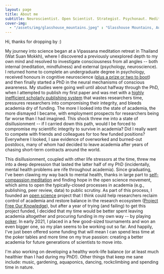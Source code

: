 ```yaml
---
layout: page
title: About me
subtitle: Neuroscientist. Open Scientist. Strategist. Psychonaut. Meditator. Dancer.
cover-img: 
  - "/assets/img/glasshouse_mountains.jpeg" : "Glasshouse Mountains, Australia (2020)"
---
```


Hi, thanks for dropping by :)

My journey into science began at a Vipassana meditation retreat in Thailand (Wat Suan Mokkh), where I discovered a previously unexplored depth to my own mind and resolved to investigate consciousness from all angles -- both internal (meditation, mindfulness) and external (psychology, neuroscience). I returned home to complete an undergraduate degree in psychology, received honours in cognitive neuroscience ([plus a prize or two to boot](https://coopersmout.com/awards/)) and then finally started a PhD in the neural mechanisms of conscious awareness. My studies were going well until about halfway through the PhD, when I attempted to publish my first paper and was met with a [highly inefficient scholarly publishing system](https://aeon.co/ideas/scholarly-publishing-is-broken-heres-how-to-fix-it) that wastes researchers time, pressures researchers into compromising their integrity, and bleeds academia dry of funding. The more I looked into the state of academia, the more dismayed I became, with employment prospects for researchers being far worse than I had imagined. This shock threw me into a state of disillusionment -- if I carried down this path, would I be forced to compromise my scientific integrity to survive in academia? Did I really want to compete with friends and colleagues for too few funded positions? Everywhere I looked, I saw evidence of overworked and burned-out postdocs, many of whom had decided to leave academia after years of chasing short-term contracts around the world.

This disillusionment, coupled with other life stressors at the time, threw me into a deep depression that lasted the latter half of my PhD (incidentally, mental health problems are rife throughout academia). Since graduating, I've been clawing my way back to mental health, thanks in large part to [self-compassion meditation](https://self-compassion.org/category/exercises/#exercises) and finding hope in the open science movement, which aims to open the typically-closed processes in academia (e.g., publishing, peer review, data) to public scrutiny. As part of this process, I founded an [open science](/openscience) project that I think could help researchers reclaim control of academia and restore balance in the research ecosystem ([Project Free Our Knowledge](https://freeourknowledge.org/)), but after a year of trying (and failing) to get this project funded, I decided that my time would be better spent leaving academia altogether and procuring funding in my own way -- by playing [poker](/poker). In early 2021, I placed in a few good-sized tournaments and won an even bigger one, so my plan seems to be working out so far. And happily, I've just been offered some funding that will mean I can spend less time at the poker tables and more time on my true passion: creating a better academia for future generations of scientists to move into.

I'm also working on developing a healthy work-life balance (or at least much healthier than I had during my PhD!). Other things that keep me sane include: music, gardening, aquaponics, dancing, rockclimbing and spending time in nature. 

